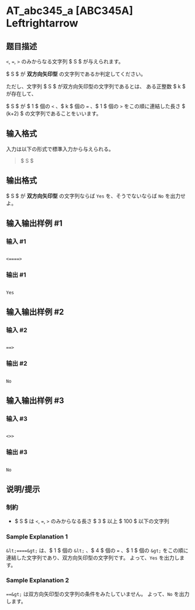 # AT_abc345_a [ABC345A] Leftrightarrow

## 题目描述

[problemUrl]: https://atcoder.jp/contests/abc345/tasks/abc345_a

`<`, `=`, `>` のみからなる文字列 $ S $ が与えられます。  
$ S $ が **双方向矢印型** の文字列であるか判定してください。  
ただし、文字列 $ S $ が双方向矢印型の文字列であるとは、 ある正整数 $ k $ が存在して、  
$ S $ が $ 1 $ 個の `<` 、$ k $ 個の `=` 、$ 1 $ 個の `>` をこの順に連結した長さ $ (k+2) $ の文字列であることをいいます。

## 输入格式

入力は以下の形式で標準入力から与えられる。

> $ S $

## 输出格式

$ S $ が **双方向矢印型** の文字列ならば `Yes` を、そうでないならば `No` を出力せよ。

## 输入输出样例 #1

### 输入 #1

```
<====>
```

### 输出 #1

```
Yes
```

## 输入输出样例 #2

### 输入 #2

```
==>
```

### 输出 #2

```
No
```

## 输入输出样例 #3

### 输入 #3

```
<>>
```

### 输出 #3

```
No
```

## 说明/提示

### 制約

- $ S $ は `<`, `=`, `>` のみからなる長さ $ 3 $ 以上 $ 100 $ 以下の文字列

### Sample Explanation 1

`&lt;====&gt;` は、$ 1 $ 個の `&lt;` 、$ 4 $ 個の `=` 、$ 1 $ 個の `&gt;` をこの順に連結した文字列であり、双方向矢印型の文字列です。 よって、`Yes` を出力します。

### Sample Explanation 2

`==&gt;` は双方向矢印型の文字列の条件をみたしていません。 よって、`No` を出力します。